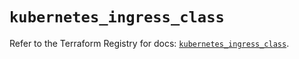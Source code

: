 # `kubernetes_ingress_class`

Refer to the Terraform Registry for docs: [`kubernetes_ingress_class`](https://registry.terraform.io/providers/hashicorp/kubernetes/2.25.2/docs/resources/ingress_class).
